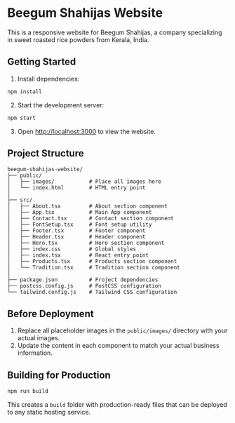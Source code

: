 # Beegum Shahijas Website

This is a responsive website for Beegum Shahijas, a company specializing in sweet roasted rice powders from Kerala, India.

## Getting Started

1. Install dependencies:

```bash
npm install
```

2. Start the development server:

```bash
npm start
```

3. Open [http://localhost:3000](http://localhost:3000) to view the website.

## Project Structure

```
beegum-shahijas-website/
├── public/
│   ├── images/           # Place all images here
│   └── index.html        # HTML entry point
│
├── src/
│   ├── About.tsx         # About section component
│   ├── App.tsx           # Main App component
│   ├── Contact.tsx       # Contact section component
│   ├── FontSetup.tsx     # Font setup utility
│   ├── Footer.tsx        # Footer component
│   ├── Header.tsx        # Header component
│   ├── Hero.tsx          # Hero section component
│   ├── index.css         # Global styles
│   ├── index.tsx         # React entry point
│   ├── Products.tsx      # Products section component
│   └── Tradition.tsx     # Tradition section component
│
├── package.json          # Project dependencies
├── postcss.config.js     # PostCSS configuration
└── tailwind.config.js    # Tailwind CSS configuration
```

## Before Deployment

1. Replace all placeholder images in the `public/images/` directory with your actual images.
2. Update the content in each component to match your actual business information.

## Building for Production

```bash
npm run build
```

This creates a `build` folder with production-ready files that can be deployed to any static hosting service.
